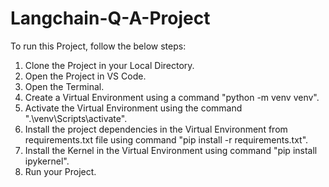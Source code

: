 # Langchain-Q-A-Project

To run this Project, follow the below steps:

1. Clone the Project in your Local Directory.
2. Open the Project in VS Code.
3. Open the Terminal.
4. Create a Virtual Environment using a command "python -m venv venv".
5. Activate the Virtual Environment using the command ".\venv\Scripts\activate".
6. Install the project dependencies in the Virtual Environment from requirements.txt file using command "pip install -r requirements.txt".
7. Install the Kernel in the Virtual Environment using command "pip install ipykernel".
8. Run your Project.
